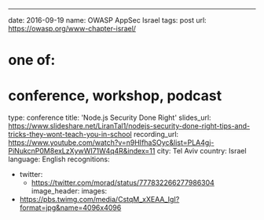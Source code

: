 ---
date: 2016-09-19
name: OWASP AppSec Israel
tags: post
url: https://owasp.org/www-chapter-israel/
# one of:
# conference, workshop, podcast
type: conference
title: 'Node.js Security Done Right'
slides_url: https://www.slideshare.net/LiranTal1/nodejs-security-done-right-tips-and-tricks-they-wont-teach-you-in-school
recording_url: https://www.youtube.com/watch?v=n9HIfhaSOyc&list=PLA4gj-PiNukcnP0M8exLzXywWI71W4q4R&index=11
city: Tel Aviv
country: Israel
language: English
recognitions:
  - twitter:
    - https://twitter.com/morad/status/777832266277986304
image_header: 
images:
  - https://pbs.twimg.com/media/CstqM_xXEAA_IgI?format=jpg&name=4096x4096
